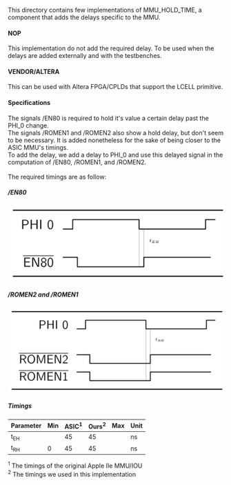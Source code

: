 This directory contains few implementations of MMU_HOLD_TIME, a component that adds the delays specific to the MMU.

#### NOP
This implementation do not add the required delay.
To be used when the delays are added externally and with the testbenches.

#### VENDOR/ALTERA
This can be used with Altera FPGA/CPLDs that support the LCELL primitive.

#### Specifications
The signals /EN80 is required to hold it's value a certain delay past the PHI_0 change.<br/>
The signals /ROMEN1 and /ROMEN2 also show a hold delay, but don't seem to be necessary. It is added nonetheless for the sake of being closer to the ASIC MMU's timings.
<br/>
To add the delay, we add a delay to PHI_0 and use this delayed signal in the computation of /EN80, /ROMEN1, and /ROMEN2.
<br/>
<br/>
The required timings are as follow:<br/>
##### /EN80
<img src="/resources/EN80_HOLD_TIME.png" width="720">

##### /ROMEN2 and /ROMEN1
<img src="/resources/ROMEN_HOLD_TIME.png" width="720">

##### Timings
| Parameter | Min | ASIC<sup>1</sup> | Ours<sup>2</sup> | Max | Unit |
| - | - | - | - | - | - |
| t<sub>EH</sub> |  | 45 | 45 |  | ns |
| t<sub>RH</sub> | 0 | 45 | 45 |  | ns |

<sup>1</sup> The timings of the original Apple IIe MMU/IOU<br/>
<sup>2</sup> The timings we used in this implementation
